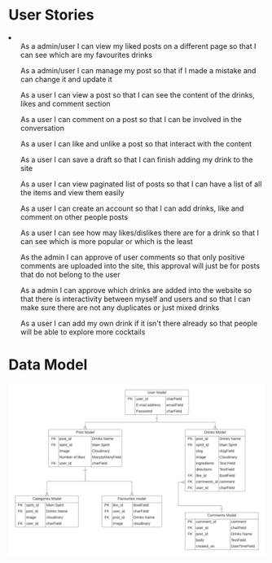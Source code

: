 <h1>User Stories</h1>

<li>
    <ul>As a admin/user I can view my liked posts on a different page so that I can see which are my favourites drinks</ul>
    <ul>As a admin/user I can manage my post so that if I made a mistake and can change it and update it</ul>
    <ul>As a user I can view a post so that I can see the content of the drinks, likes and comment section</ul>
    <ul>As a user I can comment on a post so that I can be involved in the conversation</ul>
    <ul>As a user I can like and unlike a post so that interact with the content</ul>
    <ul>As a user I can save a draft so that I can finish adding my drink to the site</ul>
    <ul>As a user I can view paginated list of posts so that I can have a list of all the items and view them easily</ul>
    <ul>As a user I can create an account so that I can add drinks, like and comment on other people posts</ul>
    <ul>As a user I can see how may likes/dislikes there are for a drink so that I can see which is more popular or which is the least</ul>
    <ul>As the admin I can approve of user comments so that only positive comments are uploaded into the site, this approval will just be for posts that do not belong to the user</ul>
    <ul>As a admin I can approve which drinks are added into the website so that there is interactivity between myself and users and so that I can make sure there are not any duplicates or just mixed drinks</ul>
    <ul>As a user I can add my own drink if it isn't there already so that people will be able to explore more cocktails</ul>
    <ul></ul>
</li>

<h1>Data Model</h1>

![Entity Relationship Diagram for Project](/assets/images/ERD_for_PP4.jpeg)
